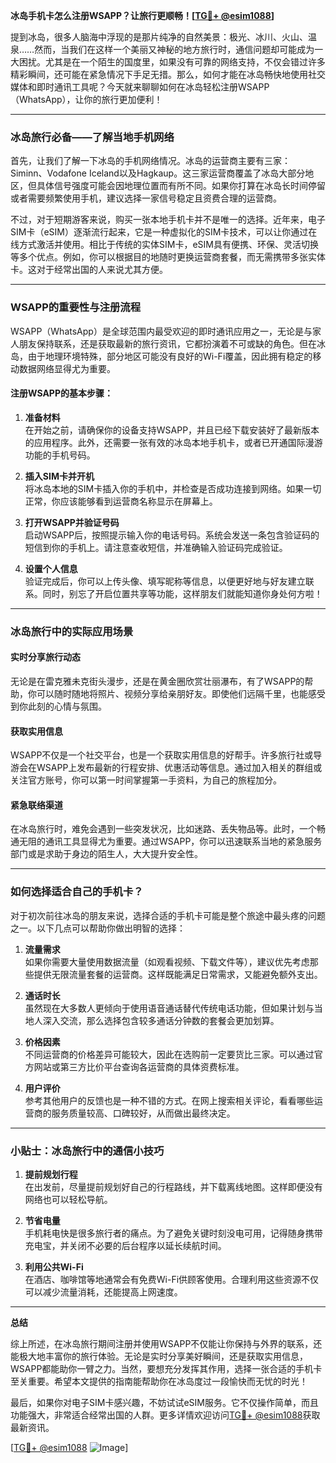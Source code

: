 **冰岛手机卡怎么注册WSAPP？让旅行更顺畅！[[TG💪+ @esim1088](https://t.me/s/esim1088)]**

提到冰岛，很多人脑海中浮现的是那片纯净的自然美景：极光、冰川、火山、温泉……然而，当我们在这样一个美丽又神秘的地方旅行时，通信问题却可能成为一大困扰。尤其是在一个陌生的国度里，如果没有可靠的网络支持，不仅会错过许多精彩瞬间，还可能在紧急情况下手足无措。那么，如何才能在冰岛畅快地使用社交媒体和即时通讯工具呢？今天就来聊聊如何在冰岛轻松注册WSAPP（WhatsApp），让你的旅行更加便利！

---

### 冰岛旅行必备——了解当地手机网络

首先，让我们了解一下冰岛的手机网络情况。冰岛的运营商主要有三家：Siminn、Vodafone Iceland以及Hagkaup。这三家运营商覆盖了冰岛大部分地区，但具体信号强度可能会因地理位置而有所不同。如果你打算在冰岛长时间停留或者需要频繁使用手机，建议选择一家信号稳定且资费合理的运营商。

不过，对于短期游客来说，购买一张本地手机卡并不是唯一的选择。近年来，电子SIM卡（eSIM）逐渐流行起来，它是一种虚拟化的SIM卡技术，可以让你通过在线方式激活并使用。相比于传统的实体SIM卡，eSIM具有便携、环保、灵活切换等多个优点。例如，你可以根据目的地随时更换运营商套餐，而无需携带多张实体卡。这对于经常出国的人来说尤其方便。

---

### WSAPP的重要性与注册流程

WSAPP（WhatsApp）是全球范围内最受欢迎的即时通讯应用之一，无论是与家人朋友保持联系，还是获取最新的旅行资讯，它都扮演着不可或缺的角色。但在冰岛，由于地理环境特殊，部分地区可能没有良好的Wi-Fi覆盖，因此拥有稳定的移动数据网络显得尤为重要。

#### 注册WSAPP的基本步骤：

1. **准备材料**  
   在开始之前，请确保你的设备支持WSAPP，并且已经下载安装好了最新版本的应用程序。此外，还需要一张有效的冰岛本地手机卡，或者已开通国际漫游功能的手机号码。

2. **插入SIM卡并开机**  
   将冰岛本地的SIM卡插入你的手机中，并检查是否成功连接到网络。如果一切正常，你应该能够看到运营商名称显示在屏幕上。

3. **打开WSAPP并验证号码**  
   启动WSAPP后，按照提示输入你的电话号码。系统会发送一条包含验证码的短信到你的手机上。请注意查收短信，并准确输入验证码完成验证。

4. **设置个人信息**  
   验证完成后，你可以上传头像、填写昵称等信息，以便更好地与好友建立联系。同时，别忘了开启位置共享等功能，这样朋友们就能知道你身处何方啦！

---

### 冰岛旅行中的实际应用场景

#### 实时分享旅行动态
无论是在雷克雅未克街头漫步，还是在黄金圈欣赏壮丽瀑布，有了WSAPP的帮助，你可以随时随地将照片、视频分享给亲朋好友。即使他们远隔千里，也能感受到你此刻的心情与氛围。

#### 获取实用信息
WSAPP不仅是一个社交平台，也是一个获取实用信息的好帮手。许多旅行社或导游会在WSAPP上发布最新的行程安排、优惠活动等信息。通过加入相关的群组或关注官方账号，你可以第一时间掌握第一手资料，为自己的旅程加分。

#### 紧急联络渠道
在冰岛旅行时，难免会遇到一些突发状况，比如迷路、丢失物品等。此时，一个畅通无阻的通讯工具显得尤为重要。通过WSAPP，你可以迅速联系当地的紧急服务部门或是求助于身边的陌生人，大大提升安全性。

---

### 如何选择适合自己的手机卡？

对于初次前往冰岛的朋友来说，选择合适的手机卡可能是整个旅途中最头疼的问题之一。以下几点可以帮助你做出明智的选择：

1. **流量需求**  
   如果你需要大量使用数据流量（如观看视频、下载文件等），建议优先考虑那些提供无限流量套餐的运营商。这样既能满足日常需求，又能避免额外支出。

2. **通话时长**  
   虽然现在大多数人更倾向于使用语音通话替代传统电话功能，但如果计划与当地人深入交流，那么选择包含较多通话分钟数的套餐会更加划算。

3. **价格因素**  
   不同运营商的价格差异可能较大，因此在选购前一定要货比三家。可以通过官方网站或第三方比价平台查询各运营商的具体资费标准。

4. **用户评价**  
   参考其他用户的反馈也是一种不错的方式。在网上搜索相关评论，看看哪些运营商的服务质量较高、口碑较好，从而做出最终决定。

---

### 小贴士：冰岛旅行中的通信小技巧

1. **提前规划行程**  
   在出发前，尽量提前规划好自己的行程路线，并下载离线地图。这样即便没有网络也可以轻松导航。

2. **节省电量**  
   手机耗电快是很多旅行者的痛点。为了避免关键时刻没电可用，记得随身携带充电宝，并关闭不必要的后台程序以延长续航时间。

3. **利用公共Wi-Fi**  
   在酒店、咖啡馆等地通常会有免费Wi-Fi供顾客使用。合理利用这些资源不仅可以减少流量消耗，还能提高上网速度。

---

**总结**

综上所述，在冰岛旅行期间注册并使用WSAPP不仅能让你保持与外界的联系，还能极大地丰富你的旅行体验。无论是实时分享美好瞬间，还是获取实用信息，WSAPP都能助你一臂之力。当然，要想充分发挥其作用，选择一张合适的手机卡至关重要。希望本文提供的指南能帮助你在冰岛度过一段愉快而无忧的时光！

最后，如果你对电子SIM卡感兴趣，不妨试试eSIM服务。它不仅操作简单，而且功能强大，非常适合经常出国的人群。更多详情欢迎访问[TG💪+ @esim1088](https://t.me/s/esim1088)获取最新资讯。

[[TG💪+ @esim1088](https://t.me/s/esim1088) ![Image](https://i.postimg.cc/4NQfJmqS/Snipaste-2025-05-13-00-14-12.png)]